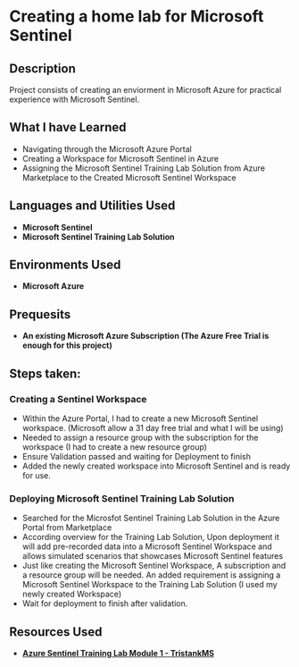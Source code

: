 <h1>Creating a home lab for Microsoft Sentinel</h1>


<h2>Description</h2>
Project consists of creating an enviorment in Microsoft Azure for practical experience with Microsoft Sentinel.
<br />

<h2>What I have Learned</h2>

- Navigating through the Microsoft Azure Portal
- Creating a Workspace for Microsoft Sentinel in Azure
- Assigning the Microsoft Sentinel Training Lab Solution from Azure Marketplace to the Created Microsoft Sentinel Workspace 

<h2>Languages and Utilities Used</h2>

- <b>Microsoft Sentinel</b>
- <b>Microsoft Sentinel Training Lab Solution </b>

<h2>Environments Used </h2>

- <b>Microsoft Azure</b>

<h2>Prequesits</h2>

- <b>An existing Microsoft Azure Subscription (The Azure Free Trial is enough for this project)</b>

<h2>Steps taken:</h2>

<h3>Creating a Sentinel Workspace</h3>

- Within the Azure Portal, I had to create a new Microsoft Sentinel workspace. (Microsoft allow a 31 day free trial and what I will be using)
- Needed to assign a resource group with the subscription for the workspace (I had to create a new resource group)
- Ensure Validation passed and waiting for Deployment to finish
- Added the newly created workspace into Microsoft Sentinel and is ready for use.

<h3>Deploying Microsoft Sentinel Training Lab Solution</h3>

- Searched for the Microsfot Sentinel Training Lab Solution in the Azure Portal from Marketplace
- According overview for the Training Lab Solution, Upon deployment it will add pre-recorded data into a Microsoft Sentinel Workspace and allows simulated scenarios that showcases Microsoft Sentinel features
- Just like creating the Microsoft Sentinel Workspace, A subscription and a resource group will be needed. An added requirement is assigning a Microsoft Sentinel Workspace to the Training Lab Solution (I used my newly created Workspace)
- Wait for deployment to finish after validation.

<h2>Resources Used</h2>

- <b><a href='https://github.com/Azure/Azure-Sentinel/blob/master/Solutions/Training/Azure-Sentinel-Training-Lab/Modules/Module-1-Setting-up-the-environment.md'>Azure Sentinel Training Lab Module 1 - TristankMS</a></b>


<!--
 ```diff
- text in red
+ text in green
! text in orange
# text in gray
@@ text in purple (and bold)@@
```
